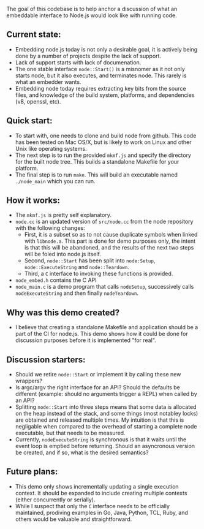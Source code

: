 The goal of this codebase is to help anchor a discussion of what an
embeddable interface to Node.js would look like with running code.

Current state:
-------------

* Embedding node.js today is not only a desirable goal, it is actively being
done by a number of projects despite the lack of support.
* Lack of support starts with lack of documenation.
* The one stable interface `node::Start()` is a misnomer as it not only starts
node, but it also executes, and terminates node.  This rarely is what an embedder wants.
* Embedding node today requires extracting key bits from the source files, and
knowledge of the build system, platforms, and dependencies (v8, openssl, etc).

Quick start:
-----------

* To start with, one needs to clone and build node from github.  This code
has been tested on Mac OS/X, but is likely to work on Linux and other
Unix like operating systems.
* The next step is to run the provided `mkmf.js` and specify the directory
for the built node tree.  This builds a standalone Makefile for your platform.
* The final step is to run `make`.  This will build an executable named
`./node_main` which you can run.

How it works:
------------

* The `mkmf.js` is pretty self explanatory.
* `node.cc` is an updated version of `src/node.cc` from the node repository
with the following changes:
    * First, it is a subset so as to not cause duplicate symbols when linked
      with `libnode.a`.  This part is done for demo purposes only, the intent
      is that this will be abandoned, and the results of the next two steps
      will be foled into node.js itself.
    * Second, `node::Start` has been split into `node:Setup`,
      `node::ExecuteString` and `node::Teardown`.
    * Third, a `C` interface to invoking these functions is provided.
* `node_embed.h` contains the C API
* `node_main.c` is a demo program that calls `nodeSetup`, successively calls
  `nodeExecuteString` and then finally `nodeTeardown`.

Why was this demo created?
-------------------------

* I believe that creating a standalone Makefile and application should be
a part of the CI for node.js.  This demo shows how it could be done for
discussion purposes before it is implemented "for real".


Discussion starters:
-------------------

* Should we retire `node::Start` or implement it by calling these new wrappers?
* Is argc/argv the right interface for an API?  Should the defaults be
  different (example: should no arguments trigger a REPL) when called by an API?
* Splitting `node::Start` into three steps means that some data is allocated
  on the heap instead of the stack, and some things (most notabley locks)
  are obtained and released multiple times.  My intuition is that this
  is negligable when compared to the overhead of starting a complete node
  executable, but that needs to be measured.
* Currently, `nodeExecuteString` is synchronous is that it waits until the
  event loop is emptied before returning.  Should an asyncronous version
  be created, and if so, what is the desired semantics?

Future plans:
------------

* This demo only shows incrementally updating a single execution context.
It should be expanded to include creating multiple contexts (either
concurrently or serially).
* While I suspect that only the `C` interface needs to be officially maintained,
prodiving examples in Go, Java, Python, TCL, Ruby, and others would be valuable and straightforward.


